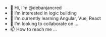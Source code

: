 - 👋 Hi, I’m @debanjancred
- 👀 I’m interested in logic building
- 🌱 I’m currently learning Angular, Vue, React
- 💞️ I’m looking to collaborate on ...
- 📫 How to reach me ...

<!---
debanjancred/debanjancred is a ✨ special ✨ repository because its `README.md` (this file) appears on your GitHub profile.
You can click the Preview link to take a look at your changes.
--->
